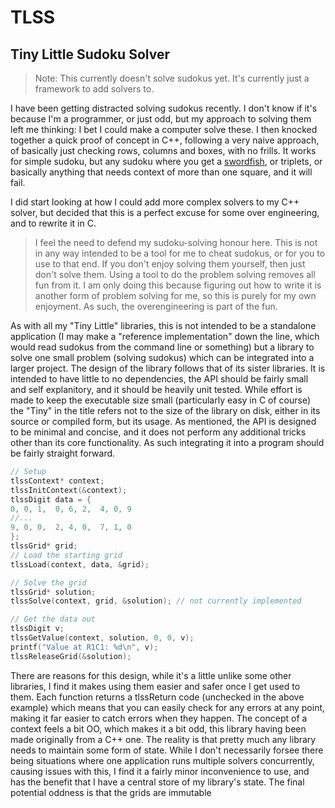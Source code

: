 TLSS
====

Tiny Little Sudoku Solver
-------------------------

> Note: This currently doesn't solve sudokus yet. It's currently just
> a framework to add solvers to.

I have been getting distracted solving sudokus recently. I don't know
if it's because I'm a programmer, or just odd, but my approach to
solving them left me thinking: I bet I could make a computer solve
these. I then knocked together a quick proof of concept in C++,
following a very naive approach, of basically just checking rows,
columns and boxes, with no frills. It works for simple sudoku, but
any sudoku where you get a
[swordfish](https://sudoku.com/sudoku-rules/swordfish/), or triplets,
or basically anything that needs context of more than one square, and
it will fail.

I did start looking at how I could add more complex solvers to my C++
solver, but decided that this is a perfect excuse for some over
engineering, and to rewrite it in C.

> I feel the need to defend my sudoku-solving honour here. This is not
> in any way intended to be a tool for me to cheat sudokus, or for you
> to use to that end. If you don't enjoy solving them yourself, then
> just don't solve them. Using a tool to do the problem solving
> removes all fun from it. I am only doing this because figuring out
> how to write it is another form of problem solving for me, so this
> is purely for my own enjoyment. As such, the overengineering is part
> of the fun.

As with all my "Tiny Little" libraries, this is not intended to be a
standalone application (I may make a "reference implementation" down
the line, which would read sudokus from the command line or something)
but a library to solve one small problem (solving sudokus) which can
be integrated into a larger project. The design of the library follows
that of its sister libraries. It is intended to have little to no
dependencies, the API should be fairly small and self explanitory, and
it should be heavily unit tested. While effort is made to keep the
executable size small (particularly easy in C of course) the "Tiny" in
the title refers not to the size of the library on disk, either in its
source or compiled form, but its usage. As mentioned, the API is
designed to be minimal and concise, and it does not perform any
additional tricks other than its core functionality. As such
integrating it into a program should be fairly straight forward.

```c
// Setup
tlssContext* context;
tlssInitContext(&context);
tlssDigit data = { 
0, 0, 1,  0, 6, 2,  4, 0, 9
//...
9, 0, 0,  2, 4, 0,  7, 1, 0
};
tlssGrid* grid;
// Load the starting grid
tlssLoad(context, data, &grid);

// Solve the grid
tlssGrid* solution;
tlssSolve(context, grid, &solution); // not currently implemented

// Get the data out
tlssDigit v;
tlssGetValue(context, solution, 0, 0, v);
printf("Value at R1C1: %d\n", v);
tlssReleaseGrid(&solution);
```

There are reasons for this design, while it's a little unlike some
other libraries, I find it makes using them easier and safer once I
get used to them. Each function returns a tlssReturn code (unchecked
in the above example) which means that you can easily check for any
errors at any point, making it far easier to catch errors when they
happen. The concept of a context feels a bit OO, which makes it a bit
odd, this library having been made originally from a C++ one. The
reality is that pretty much any library needs to maintain some form
of state. While I don't necessarily forsee there being situations
where one application runs multiple solvers concurrently, causing
issues with this, I find it a fairly minor inconvenience to use, and
has the benefit that I have a central store of my library's state.
The final potential oddness is that the grids are immutable
